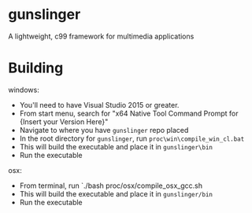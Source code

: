 # gunslinger

A lightweight, c99 framework for multimedia applications

# Building

windows: 
  - You'll need to have Visual Studio 2015 or greater.
  - From start menu, search for "x64 Native Tool Command Prompt for {Insert your Version Here}"
  - Navigate to where you have `gunslinger` repo placed
  - In the root directory for `gunslinger`, run `proc\win\compile_win_cl.bat`
  - This will build the executable and place it in `gunslinger\bin`
  - Run the executable
  
 osx: 
  - From terminal, run `./bash proc/osx/compile_osx_gcc.sh
  - This will build the executable and place it in `gunslinger/bin`
  - Run the executable
